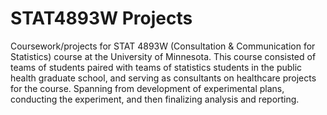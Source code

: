 # STAT4893W Projects

Coursework/projects for STAT 4893W (Consultation & Communication for Statistics) course at the University of Minnesota. This course consisted of teams of students paired with teams of statistics students in the public health graduate school, and serving as consultants on healthcare projects for the course. Spanning from development of experimental plans, conducting the experiment, and then finalizing analysis and reporting.
